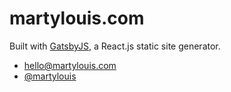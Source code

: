 # martylouis.com
Built with [GatsbyJS](https://github.com/gatsbyjs/gatsby), a React.js static site generator.

- hello@martylouis.com 
- [@martylouis](https://twitter.com/martylouis)
